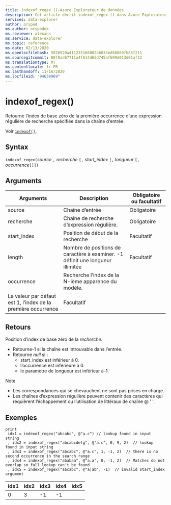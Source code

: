 ```yaml
---
title: indexof_regex ()-Azure Explorateur de données
description: Cet article décrit indexof_regex () dans Azure Explorateur de données.
services: data-explorer
author: orspod
ms.author: orspodek
ms.reviewer: alexans
ms.service: data-explorer
ms.topic: reference
ms.date: 02/13/2020
ms.openlocfilehash: 5826920a411235166002b6833ed88869fb85f211
ms.sourcegitcommit: 88f8ad67711a4f614d65d745af699d013d01af32
ms.translationtype: MT
ms.contentlocale: fr-FR
ms.lasthandoff: 11/16/2020
ms.locfileid: "94638969"
---
```

# <a name="indexof_regex"></a>indexof_regex()

Retourne l’index de base zéro de la première occurrence d’une expression régulière de recherche spécifiée dans la chaîne d’entrée.

Voir [`indexof()`](indexoffunction.md).

## <a name="syntax"></a>Syntax

`indexof_regex(`*source* `,` *recherche* `[,` *start_index* `[,` *longueur* `[,` *occurrence*`]]])`

## <a name="arguments"></a>Arguments

|Arguments     | Description                                     |Obligatoire ou facultatif|
|--------------|-------------------------------------------------|--------------------|
|source        | Chaîne d’entrée                                    |Obligatoire            |
|recherche        | Chaîne de recherche d’expression régulière.               |Obligatoire            |
|start_index   | Position de début de la recherche                           |Facultatif            |
|length        | Nombre de positions de caractère à examiner. -1 définit une longueur illimitée |Facultatif            |
|occurrence    | Recherche l’index de la N-ième apparence du modèle. 
                 La valeur par défaut est 1, l’index de la première occurrence |Facultatif            |

## <a name="returns"></a>Retours

Position d’index de base zéro de la *recherche*.

* Retourne-1 si la chaîne est introuvable dans l’entrée.
* Retourne *null* si :
     * start_index est inférieur à 0.
     * l’occurrence est inférieure à 0.
     * le paramètre de longueur est inférieur à-1.

> [!NOTE]
- Les correspondances qui se chevauchent ne sont pas prises en charge.
- Les chaînes d’expression régulière peuvent contenir des caractères qui requièrent l’échappement ou l’utilisation de littéraux de chaîne @ ' '.

## <a name="examples"></a>Exemples

```kusto
print
 idx1 = indexof_regex("abcabc", @"a.c") // lookup found in input string
 , idx2 = indexof_regex("abcabcdefg", @"a.c", 0, 9, 2)  // lookup found in input string
 , idx3 = indexof_regex("abcabc", @"a.c", 1, -1, 2)  // there is no second occurrence in the search range
 , idx4 = indexof_regex("ababaa", @"a.a", 0, -1, 2)  // Matches do not overlap so full lookup can't be found
 , idx5 = indexof_regex("abcabc", @"a|ab", -1)  // invalid start_index argument
```

|idx1|idx2|idx3|idx4|idx5|
|----|----|----|----|----|
|0   |3   |-1  |-1  |    |
